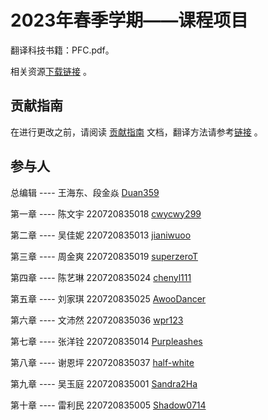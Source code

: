 
# 2023年春季学期——课程项目

翻译科技书籍：PFC.pdf。

相关资源[下载链接](https://pan.baidu.com/s/1_ZLBRmA15gJzlRNJZYJElw?pwd=dong) 。

## 贡献指南
在进行更改之前，请阅读 [贡献指南](https://github.com/OpenHUTB/bazaar/blob/master/CONTRIBUTING.md) 文档，翻译方法请参考[链接](https://github.com/OpenHUTB/bazaar/blob/master/translation.md) 。

## 参与人

总编辑 ---- 王海东、段金焱 [Duan359](https://github.com/Duan359)

第一章  ---- 陈文宇 220720835018 [cwycwy299](https://github.com/cwycwy299) 

第二章  ---- 吴佳妮 220720835013 [jianiwuoo](https://github.com/jianiwuoo) 

第三章  ---- 周金爽 220720835019 [superzeroT](https://github.com/superzeroT)

第四章  ---- 陈艺琳 220720835024 [chenyl111](https://github.com/chenyl111)

第五章  ---- 刘家琪 220720835025 [AwooDancer](https://github.com/AwooDancer)

第六章  ---- 文沛然 220720835036 [wpr123](https://github.com/wpr123)

第七章  ---- 张洋铨 220720835014 [Purpleashes](https://github.com/Purpleashes)

第八章  ---- 谢恩坪 220720835037 [half-white](https://github.com/half-white)

第九章  ---- 吴玉庭 220720835001 [Sandra2Ha](https://github.com/Sandra2Ha)

第十章  ---- 雷利民 220720835005 [Shadow0714](https://github.com/Shadow0714)
